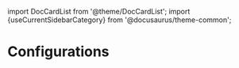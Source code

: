 import DocCardList from '@theme/DocCardList';
import {useCurrentSidebarCategory} from '@docusaurus/theme-common';

# Configurations

<DocCardList items={useCurrentSidebarCategory().items}/>
